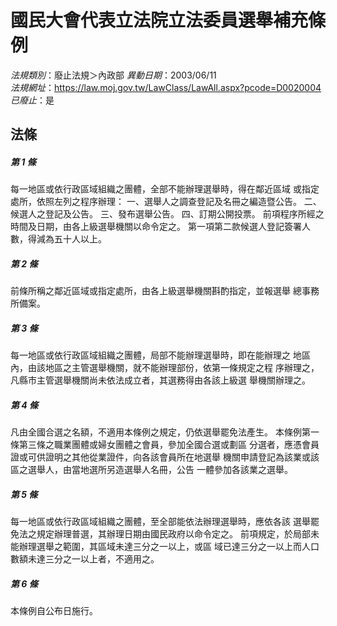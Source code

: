 # 國民大會代表立法院立法委員選舉補充條例

*法規類別*：廢止法規＞內政部
*異動日期*：2003/06/11  
*法規網址*：https://law.moj.gov.tw/LawClass/LawAll.aspx?pcode=D0020004
*已廢止*：是


## 法條
##### 第 1 條
每一地區或依行政區域組織之團體，全部不能辦理選舉時，得在鄰近區域
或指定處所，依照左列之程序辦理：
一、選舉人之調查登記及名冊之編造暨公告。
二、候選人之登記及公告。
三、發布選舉公告。
四、訂期公開投票。
前項程序所經之時間及日期，由各上級選舉機關以命令定之。
第一項第二款候選人登記簽署人數，得減為五十人以上。


##### 第 2 條
前條所稱之鄰近區域或指定處所，由各上級選舉機關斟酌指定，並報選舉
總事務所備案。

##### 第 3 條
每一地區或依行政區域組織之團體，局部不能辦理選舉時，即在能辦理之
地區內，由該地區之主管選舉機關，就不能辦理部份，依第一條規定之程
序辦理之，凡縣市主管選舉機關尚未依法成立者，其選務得由各該上級選
舉機關辦理之。

##### 第 4 條
凡由全國合選之名額，不適用本條例之規定，仍依選舉罷免法產生。
本條例第一條第三條之職業團體或婦女團體之會員，參加全國合選或劃區
分選者，應憑會員證或可供證明之其他從業證件，向各該會員所在地選舉
機關申請登記為該業或該區之選舉人，由當地選所另造選舉人名冊，公告
一體參加各該業之選舉。

##### 第 5 條
每一地區或依行政區域組織之團體，至全部能依法辦理選舉時，應依各該
選舉罷免法之規定辦理普選，其辦理日期由國民政府以命令定之。
前項規定，於局部未能辦理選舉之範圍，其區域未達三分之一以上，或區
域已達三分之一以上而人口數額未達三分之一以上者，不適用之。

##### 第 6 條
本條例自公布日施行。


